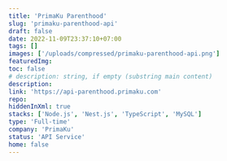 ```yaml
---
title: 'PrimaKu Parenthood'
slug: 'primaku-parenthood-api'
draft: false
date: 2022-11-09T23:37:10+07:00
tags: []
images: ['/uploads/compressed/primaku-parenthood-api.png']
featuredImg:
toc: false
# description: string, if empty (substring main content)
description:
link: 'https://api-parenthood.primaku.com'
repo:
hiddenInXml: true
stacks: ['Node.js', 'Nest.js', 'TypeScript', 'MySQL']
type: 'Full-time'
company: 'PrimaKu'
status: 'API Service'
home: false
---
```

